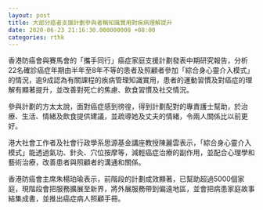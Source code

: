 ```yaml
---
layout: post
title: 大部分癌者支援計劃參與者稱知識實用對疾病理解提升
date: 2020-06-23 21:16:30.000000000 +08:00
categories: rthk
---
```


香港防癌會與賽馬會的「攜手同行」癌症家庭支援計劃發表中期研究報告，分析22名確診癌症年期由半年至8年不等的患者及照顧者參加「綜合身心靈介入模式」的情況，逾9成認為有關課程的疾病管理知識實用，患者的運動習慣及對癌症的理解有顯著提升，並改善對死亡的焦慮、飲食習慣及社交情況。

參與計劃的方太太說，面對癌症感到徬徨，得到計劃配對的專責護士幫助，於治療、生活、情緒及飲食提供建議，並疏導她及丈夫的情緒，令兩人關係比以前更好。

港大社會工作者及社會行政學系思源基金講座教授陳麗雲表示，「綜合身心靈介入模式」能透過氣功、針灸、穴位按摩等，減輕癌症治療的副作用，並配合心理學和藝術治療，改善患者與照顧者的溝通和關係。

香港防癌會主席朱楊珀瑜表示，前階段的計劃成效顯著，已幫助超過5000個家庭，現階段會把服務擴展至新界，將外展服務帶到偏遠地區，並會把病患家庭故事結集成書，並推出癌症病人照顧手冊。
